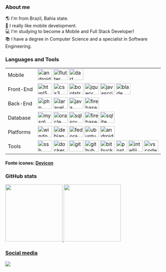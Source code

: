 ### About me
:earth_americas: I'm from Brazil, Bahia state. <br />
:iphone: I really like mobile development. <br />
:computer: I'm studying to become a Mobile and Full Stack Developer! <br />
:books: I have a degree in Computer Science and a specialist in Software Engineering. <br />
<!-- :dart: My projects at the moment are related to educational purposes, I want to help students and teachers to achieve a better learning process. <br /> -->

### Languages and Tools
<div>  
  <table>
    <tbody>
      <tr>
        <td>Mobile</td>
        <td>
          <img height="35" width="45" alt="android" src="https://cdn.jsdelivr.net/gh/devicons/devicon/icons/android/android-original.svg" />
          <img height="35" width="45" alt="flutter" src="https://cdn.jsdelivr.net/gh/devicons/devicon/icons/flutter/flutter-original.svg" />
          <img height="35" width="45" alt="dart" src="https://cdn.jsdelivr.net/gh/devicons/devicon/icons/dart/dart-original.svg" />
        </td>
      </tr>
      <tr>
        <td>Front-End</td>
        <td>
          <img height="35" width="45" alt="html5" src="https://cdn.jsdelivr.net/gh/devicons/devicon/icons/html5/html5-original.svg" />
          <img height="35" width="45" alt="css3" src="https://cdn.jsdelivr.net/gh/devicons/devicon/icons/css3/css3-original.svg" />
          <img height="35" width="45" alt="bootstrap" src="https://cdn.jsdelivr.net/gh/devicons/devicon/icons/bootstrap/bootstrap-original.svg" />
          <img height="35" width="45" alt="jquery" src="https://cdn.jsdelivr.net/gh/devicons/devicon/icons/jquery/jquery-original.svg" />
          <img height="35" width="45" alt="javascript" src="https://cdn.jsdelivr.net/gh/devicons/devicon/icons/javascript/javascript-original.svg" />
          <img height="35" width="45" alt="blade" src="https://cdn.jsdelivr.net/gh/devicons/devicon/icons/laravel/laravel-plain.svg" /> 
        </td>
      </tr>
      <tr>
        <td>Back-End</td>
        <td>
          <img height="35" width="45" alt="php" src="https://cdn.jsdelivr.net/gh/devicons/devicon/icons/php/php-original.svg" />
          <img height="35" width="45" alt="laravel" src="https://cdn.jsdelivr.net/gh/devicons/devicon/icons/laravel/laravel-plain.svg" />
          <img height="35" width="45" alt="java" src="https://cdn.jsdelivr.net/gh/devicons/devicon/icons/java/java-original.svg" />
          <img height="35" width="45" alt="firebase" src="https://cdn.jsdelivr.net/gh/devicons/devicon/icons/python/python-original.svg" />
        </td>
      </tr>
      <tr>
        <td>Database</td>
        <td>
          <img height="35" width="45" alt="mysql" src="https://cdn.jsdelivr.net/gh/devicons/devicon/icons/mysql/mysql-original.svg" />
          <img height="35" width="45" alt="oracle" src="https://cdn.jsdelivr.net/gh/devicons/devicon/icons/oracle/oracle-original.svg" />
          <img height="35" width="45" alt="sqlsrv" src="https://cdn.jsdelivr.net/gh/devicons/devicon/icons/microsoftsqlserver/microsoftsqlserver-plain.svg" />
          <img height="35" width="45" alt="firebase" src="https://cdn.jsdelivr.net/gh/devicons/devicon/icons/firebase/firebase-plain.svg" />
          <img height="35" width="45" alt="sqlite" src="https://cdn.jsdelivr.net/gh/devicons/devicon/icons/sqlite/sqlite-original.svg" />
        </td>
      </tr>
      <tr>
        <td>Platforms</td>
        <td>
          <img height="35" width="45" alt="windows" src="https://cdn.jsdelivr.net/gh/devicons/devicon/icons/windows8/windows8-original.svg" />
          <img height="35" width="45" alt="debian" src="https://cdn.jsdelivr.net/gh/devicons/devicon/icons/debian/debian-original.svg" />
          <img height="35" width="45" alt="fedora" src="https://cdn.jsdelivr.net/gh/devicons/devicon/icons/fedora/fedora-original.svg" />
          <img height="35" width="45" alt="ubuntu" src="https://cdn.jsdelivr.net/gh/devicons/devicon/icons/ubuntu/ubuntu-plain.svg" />
          <img height="35" width="45" alt="android" src="https://cdn.jsdelivr.net/gh/devicons/devicon/icons/android/android-original.svg" />
        </td>
      </tr>
      <tr>
        <td>Tools</td>
        <td>
          <img height="35" width="45" alt="ssh" src="https://cdn.jsdelivr.net/gh/devicons/devicon/icons/ssh/ssh-original-wordmark.svg" />
          <img height="35" width="45" alt="docker" src="https://cdn.jsdelivr.net/gh/devicons/devicon/icons/docker/docker-original.svg" />
          <img height="35" width="45" alt="git" src="https://cdn.jsdelivr.net/gh/devicons/devicon/icons/git/git-original.svg" />
          <img height="35" width="45" alt="github" src="https://cdn.jsdelivr.net/gh/devicons/devicon/icons/github/github-original.svg" />
          <img height="35" width="45" alt="bitbucket" src="https://cdn.jsdelivr.net/gh/devicons/devicon/icons/bitbucket/bitbucket-original.svg" />
          <img height="35" alt="postman" src="https://www.vectorlogo.zone/logos/getpostman/getpostman-icon.svg" />
          <img height="35" width="45" alt="intellij" src="https://cdn.jsdelivr.net/gh/devicons/devicon/icons/jira/jira-original.svg" />
          <img height="35" width="45" alt="vscode" src="https://cdn.jsdelivr.net/gh/devicons/devicon/icons/trello/trello-plain.svg" />
        </td>
      </tr>    
    </tbody>
  </table>
  <div>
    <h4>Fonte icones: <a href="https://github.com/devicons/devicon/tree/master/icons">Devicon</a></h4>
  </div>
</div>

### GitHub stats
<div align="">
  <a href="https://github.com/yurigabriel958">
  <img height="180em" src="https://github-readme-stats.vercel.app/api?username=yurigabriel958&show_icons=true&include_all_commits=true&count_private=true"/>
  <img height="180em" src="https://github-readme-stats.vercel.app/api/top-langs/?username=yurigabriel958&layout=compact&langs_count=6"/>
</div>
   
### Social media

<div>
    <a href="https://www.linkedin.com/in/yuri-gabriel-souza-tamarindo/" target="_blank"><img src="https://img.shields.io/badge/-LinkedIn-%230077B5?style=for-the-badge&logo=linkedin&logoColor=white" target="_blank"></a> 
</div>  
